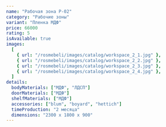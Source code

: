 ```yaml
---
name: "Рабочая зона Р-02"
category: "Рабочие зоны"
variant: "Пленка МДФ"
price: 66000
rating: 5
isAvailable: true
images:
  [
    { url: "/rosmebeli/images/catalog/workspace_2_1.jpg" },
    { url: "/rosmebeli/images/catalog/workspace_2_2.jpg" },
    { url: "/rosmebeli/images/catalog/workspace_2_3.jpg" },
    { url: "/rosmebeli/images/catalog/workspace_2_4.jpg" },
  ]
details:
  bodyMaterials: ["МДФ", "ЛДСП"]
  doorMaterials: ["МДФ"]
  shelfMaterials: ["МДФ"]
  accessories: ["blum", "boyard", "hettich"]
  timeProduction: "2 месяца"
  dimensions: "2300 х 1800 х 900"
---
```

